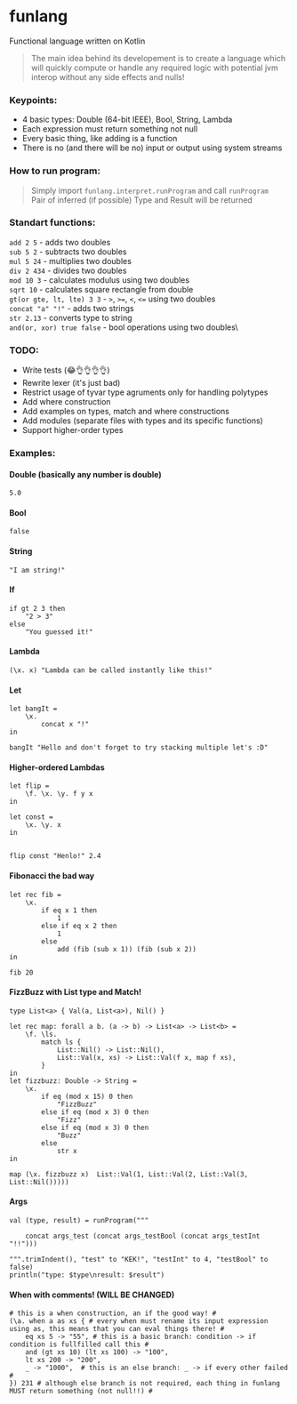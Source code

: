 # funlang
Functional language written on Kotlin
> The main idea behind its developement is to create a language which will quickly compute or handle any required logic with potential jvm interop without any side effects and nulls!

### Keypoints:
- 4 basic types: Double (64-bit IEEE), Bool, String, Lambda
- Each expression must return something not null
- Every basic thing, like adding is a function
- There is no (and there will be no) input or output using system streams

### How to run program:
> Simply import `funlang.interpret.runProgram` and call `runProgram`\
  Pair of inferred (if possible) Type and Result will be returned

### Standart functions:
`add 2 5` - adds two doubles\
`sub 5 2` - subtracts two doubles\
`mul 5 24` - multiplies two doubles\
`div 2 434` - divides two doubles\
`mod 10 3` - calculates modulus using two doubles\
`sqrt 10` - calculates square rectangle from double\
`gt(or gte, lt, lte) 3 3` - `>`, `>=`, `<`, `<=` using two doubles\
`concat "a" "!"` - adds two strings\
`str 2.13` - converts type to string\
`and(or, xor) true false` - bool operations using two doubles\


### TODO:
- Write tests (😂👌👌👌👌)
- Rewrite lexer (it's just bad)
- Restrict usage of tyvar type agruments only for handling polytypes
- Add where construction
- Add examples on types, match and where constructions
- Add modules (separate files with types and its specific functions)
- Support higher-order types

### Examples:
#### Double (basically any number is double)
```
5.0
```

#### Bool
```
false
```

#### String
```
"I am string!"
```

#### If
```
if gt 2 3 then
    "2 > 3"
else 
    "You guessed it!"
```

#### Lambda
```
(\x. x) "Lambda can be called instantly like this!"
```

#### Let
```
let bangIt = 
    \x. 
        concat x "!" 
in 

bangIt "Hello and don't forget to try stacking multiple let's :D"
```

#### Higher-ordered Lambdas
```
let flip = 
    \f. \x. \y. f y x 
in

let const = 
    \x. \y. x 
in


flip const "Henlo!" 2.4
```

#### Fibonacci the bad way
```
let rec fib =
    \x.
        if eq x 1 then
            1
        else if eq x 2 then
            1
        else
            add (fib (sub x 1)) (fib (sub x 2))
in

fib 20
```

#### FizzBuzz with List type and Match!
```
type List<a> { Val(a, List<a>), Nil() }

let rec map: forall a b. (a -> b) -> List<a> -> List<b> =
    \f. \ls.
        match ls {
            List::Nil() -> List::Nil(),
            List::Val(x, xs) -> List::Val(f x, map f xs),
        }
in
let fizzbuzz: Double -> String =
    \x.
        if eq (mod x 15) 0 then
            "FizzBuzz"
        else if eq (mod x 3) 0 then
            "Fizz"
        else if eq (mod x 3) 0 then
            "Buzz"
        else
            str x
in

map (\x. fizzbuzz x)  List::Val(1, List::Val(2, List::Val(3, List::Nil()))))
```

#### Args
```
val (type, result) = runProgram("""

    concat args_test (concat args_testBool (concat args_testInt "!!")))
    
""".trimIndent(), "test" to "KEK!", "testInt" to 4, "testBool" to false)
println("type: $type\nresult: $result")
```

#### When with comments! (WILL BE CHANGED)
```
# this is a when construction, an if the good way! #
(\a. when a as xs { # every when must rename its input expression using as, this means that you can eval things there! #
    eq xs 5 -> "55", # this is a basic branch: condition -> if condition is fullfilled call this #
    and (gt xs 10) (lt xs 100) -> "100",
    lt xs 200 -> "200",
    _ -> "1000",  # this is an else branch: _ -> if every other failed #
}) 231 # although else branch is not required, each thing in funlang MUST return something (not null!!) #
```
